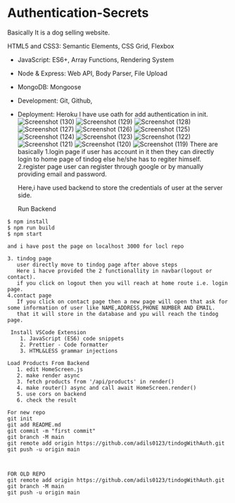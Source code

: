 # Authentication-Secrets
Basically It is a dog selling website.

HTML5 and CSS3: Semantic Elements, CSS Grid, Flexbox
- JavaScript: ES6+, Array Functions, Rendering System
- Node & Express: Web API, Body Parser, File Upload
- MongoDB: Mongoose
- Development: Git, Github,
- Deployment: Heroku
I have use oath for add authentication in init.
![Screenshot (130)](https://user-images.githubusercontent.com/87599586/200961010-ebf969f2-8ca5-4f5e-9fa6-cce5aa935080.png)
![Screenshot (129)](https://user-images.githubusercontent.com/87599586/200961017-73511e1d-16a8-4ec8-ba74-da247efbefe4.png)
![Screenshot (128)](https://user-images.githubusercontent.com/87599586/200961018-6a9d54d6-e037-45eb-990f-3e425ea4fc15.png)
![Screenshot (127)](https://user-images.githubusercontent.com/87599586/200961021-a8d135ed-0068-4386-be9a-059646f92f33.png)
![Screenshot (126)](https://user-images.githubusercontent.com/87599586/200961022-d29e6c3a-9ac7-4879-9165-95072b2cff43.png)
![Screenshot (125)](https://user-images.githubusercontent.com/87599586/200961026-29eb7002-d97b-4899-ab8d-a4a1f006eb4e.png)
![Screenshot (124)](https://user-images.githubusercontent.com/87599586/200961029-ba8fcd45-8247-4eba-b54d-7b11a701d1d3.png)
![Screenshot (123)](https://user-images.githubusercontent.com/87599586/200961034-37163771-2e1c-41b7-8f2a-dd0620c8b4df.png)
![Screenshot (122)](https://user-images.githubusercontent.com/87599586/200961036-f19af6c2-cc7b-452d-b1ba-3aaa3122d2dd.png)
![Screenshot (121)](https://user-images.githubusercontent.com/87599586/200961038-af0efbfb-6b1d-4f81-923d-c0be7582656e.png)
![Screenshot (120)](https://user-images.githubusercontent.com/87599586/200961040-93971477-6339-40d6-b45c-5473b1a92d2c.png)
![Screenshot (119)](https://user-images.githubusercontent.com/87599586/200961042-19344f52-3891-4b21-b0a1-28fdf0f3e83d.png)
There are basically 
1.login page
   if user has account in it then they can directly login to home page of tindog
   else he/she has to regiter himself.
2.register page
  user can register through google or by manually providing email and password.

  Here,i have used backend to store the credentials of user at the server side.


  Run Backend
```
$ npm install
$ npm run build
$ npm start

and i have post the page on localhost 3000 for locl repo

3. tindog page
   user directly move to tindog page after above steps
   Here i hacve provided the 2 functionallity in navbar(logout or contact).
   if you click on logout then you will reach at home route i.e. login page.
4.contact page
   If you click on contact page then a new page will open that ask for some information of user like NAME,ADDRESS,PHONE NUMBER AND EMAIL.
   that it will store in the database and ypu will reach the tindog page.

 Install VSCode Extension
    1. JavaScript (ES6) code snippets
    2. Prettier - Code formatter
    3. HTML&LESS grammar injections

Load Products From Backend
   1. edit HomeScreen.js
   2. make render async
   3. fetch products from '/api/products' in render()
   4. make router() async and call await HomeScreen.render()
   5. use cors on backend
   6. check the result

For new repo
git init
git add README.md
git commit -m "first commit"
git branch -M main
git remote add origin https://github.com/adils0123/tindogWithAuth.git
git push -u origin main



FOR OLD REPO
git remote add origin https://github.com/adils0123/tindogWithAuth.git
git branch -M main
git push -u origin main
